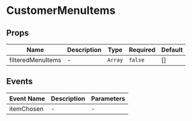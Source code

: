 # CustomerMenuItems

## Props

<!-- @vuese:CustomerMenuItems:props:start -->
|Name|Description|Type|Required|Default|
|---|---|---|---|---|
|filteredMenuItems|-|`Array`|`false`|[]|

<!-- @vuese:CustomerMenuItems:props:end -->


## Events

<!-- @vuese:CustomerMenuItems:events:start -->
|Event Name|Description|Parameters|
|---|---|---|
|itemChosen|-|-|

<!-- @vuese:CustomerMenuItems:events:end -->


